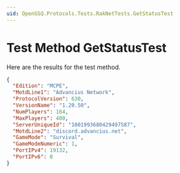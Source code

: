 ```yaml
---
uid: OpenGSQ.Protocols.Tests.RakNetTests.GetStatusTest
---
```


# Test Method GetStatusTest

Here are the results for the test method.

```json
{
  "Edition": "MCPE",
  "MotdLine1": "Advancius Network",
  "ProtocolVersion": 630,
  "VersionName": "1.20.50",
  "NumPlayers": 164,
  "MaxPlayers": 400,
  "ServerUniqueId": "1001993680429497587",
  "MotdLine2": "discord.advancius.net",
  "GameMode": "Survival",
  "GameModeNumeric": 1,
  "PortIPv4": 19132,
  "PortIPv6": 0
}
```

